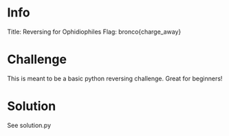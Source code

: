 # Info
Title: Reversing for Ophidiophiles
Flag: bronco{charge_away}
# Challenge
This is meant to be a basic python reversing challenge. Great for beginners!
# Solution
See solution.py
